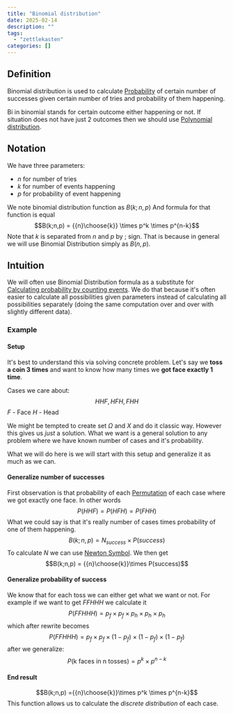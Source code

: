 ```yaml
---
title: "Binomial distribution"
date: 2025-02-14
description: ""
tags: 
  - "zettlekasten"
categories: []
---
```


## Definition
Binomial distribution is used to calculate [Probability](Probability.md) of certain number of successes given certain number of tries and probability of them happening. 

Bi in binomial stands for certain outcome either happening or not. If situation does not have just 2 outcomes then we should use [Polynomial distribution](Polynomial%20distribution).

## Notation
We have three parameters:
- $n$ for number of tries
- $k$ for number of events happening
- $p$ for probability of event happening

We note binomial distribution function as $B(k;n,p)$
And formula for that function is equal
$$B(k;n,p) = {{n}\choose{k}} \times p^k \times p^{n-k}$$
Note that $k$ is separated from $n$ and $p$ by $;$ sign. That is because in general we will use Binomial Distribution simply as $B(n,p)$. 

## Intuition
We will often use Binomial Distribution formula as a substitute for [Calculating probability by counting events](Calculating%20probability%20by%20counting%20events.md). We do that because it's often easier to calculate all possibilities given parameters instead of calculating all possibilities separately (doing the same computation over and over with slightly different data).

### Example
#### Setup
It's best to understand this via solving concrete problem. Let's say we **toss a coin 3 times** and want to know how many times we **got face exactly 1 time**.

Cases we care about:
$${HHF, HFH, FHH}$$
$F$ - Face
$H$ - Head

We might be tempted to create set $\Omega$ and $X$ and do it classic way. However this gives us *just* a solution. What we want is a general solution to any problem where we have known number of cases and it's probability.

What we will do here is we will start with this setup and generalize it as much as we can. 

#### Generalize number of successes
First observation is that probability of each [Permutation](Permutation) of each case where we got exactly one face. In other words 
$$P(HHF) = P(HFH) = P(FHH)$$
What we could say is that it's really number of cases times probability of one of them happening. 
$$B(k;n,p) = N_{success} \times P(success)$$
To calculate $N$ we can use [Newton Symbol](Newton%20Symbol.md). We then get
$$B(k;n,p) = {{n}\choose{k}}\times P(success)$$
#### Generalize probability of success
We know that for each toss we can either get what we want or not. For example if we want to get $FFHHH$ we calculate it 
$$P(FFHHH) = p_f\times p_f\times p_h\times p_h\times p_h$$
which after rewrite becomes
$$P(FFHHH) = p_f\times p_f\times (1- p_f)\times (1-p_f)\times (1-p_f)$$
after we generalize:
$$P(\text{k faces in n tosses}) = p^k \times p^{n-k}$$
#### End result
$$B(k;n,p) ={{n}\choose{k}}\times p^k \times p^{n-k}$$
This function allows us to calculate the *discrete distribution* of each case.

